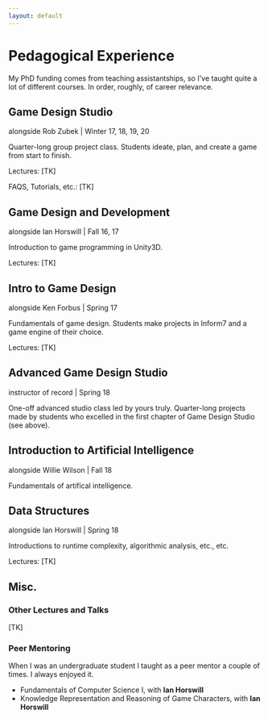```yaml
---
layout: default
---
```


# Pedagogical Experience

My PhD funding comes from teaching assistantships, so I've taught quite
a lot of different courses. In order, roughly, of career relevance.

## Game Design Studio
<span class="gray">alongside Rob Zubek | Winter 17, 18, 19, 20</span>

Quarter-long group project class. Students ideate, plan, and create a
game from start to finish.

Lectures: [TK]

FAQS, Tutorials, etc.: [TK]

## Game Design and Development
<span class="gray">alongside Ian Horswill | Fall 16, 17</span>

Introduction to game programming in Unity3D.

Lectures: [TK]

## Intro to Game Design
<span class="gray">alongside Ken Forbus | Spring 17</span>

Fundamentals of game design. Students make projects in Inform7 and a
game engine of their choice.

Lectures: [TK]

## Advanced Game Design Studio
<span class="gray">instructor of record | Spring 18</span>

One-off advanced studio class led by yours truly. Quarter-long projects
made by students who excelled in the first chapter of Game Design Studio
(see above).

## Introduction to Artificial Intelligence
<span class="gray">alongside Willie Wilson | Fall 18</span>

Fundamentals of artifical intelligence.

## Data Structures
<span class="gray">alongside Ian Horswill | Spring 18</span>

Introductions to runtime complexity, algorithmic analysis, etc., etc.

Lectures: [TK]

## Misc.

### Other Lectures and Talks

[TK]

### Peer Mentoring

When I was an undergraduate student I taught as a peer mentor a couple
of times. I always enjoyed it.
- Fundamentals of Computer Science I, with __Ian Horswill__
- Knowledge Representation and Reasoning of Game Characters, with __Ian
  Horswill__

